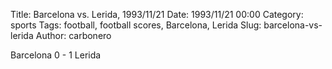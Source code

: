 Title: Barcelona vs. Lerida, 1993/11/21
Date: 1993/11/21 00:00
Category: sports
Tags: football, football scores, Barcelona, Lerida
Slug: barcelona-vs-lerida
Author: carbonero


Barcelona 0 - 1 Lerida
